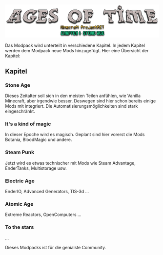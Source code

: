 ![logoimage](resources/mainmenu/textures/gui/Ages-of-Time.png)

Das Modpack wird unterteilt in verschiedene Kapitel. In jedem Kapitel werden dem Modpack neue Mods hinzugefügt. Hier eine Übersicht der Kapitel:

## Kapitel
### Stone Age
Dieses Zeitalter soll sich in den meisten Teilen anfühlen, wie Vanilla Minecraft, aber irgendwie besser. Deswegen sind hier schon bereits einige Mods mit integriert. Die Automatisierungsmöglichkeiten sind stark eingeschränkt.

### It's a kind of magic
In dieser Epoche wird es magisch. Geplant sind hier vorerst die Mods Botania, BloodMagic und andere.

### Steam Punk
Jetzt wird es etwas technischer mit Mods wie Steam Advantage, EnderTanks, Multistorage usw.

### Electric Age
EnderIO, Advanced Generators, TIS-3d ...

### Atomic Age
Extreme Reactors, OpenComputers ...

### To the stars
...

Dieses Modpacks ist für die genialste Community.

